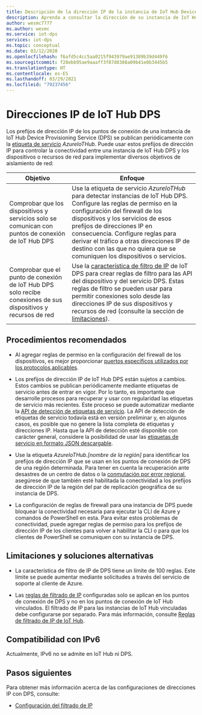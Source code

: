 ```yaml
---
title: Descripción de la dirección IP de la instancia de IoT Hub Device Provisioning Service (DPS) | Microsoft Docs
description: Aprenda a consultar la dirección de su instancia de IoT Hub Device Provisioning Service (DPS) y sus propiedades. La dirección IP de su instancia de DPS puede cambiar durante determinados escenarios, como la recuperación ante desastres o la conmutación por error regional.
author: wesmc7777
ms.author: wesmc
ms.service: iot-dps
services: iot-dps
ms.topic: conceptual
ms.date: 03/12/2020
ms.openlocfilehash: f6afd5c4cc5aa0215f943979ae91389b39d449f6
ms.sourcegitcommit: f28ebb95ae9aaaff3f87d8388a09b41e0b3445b5
ms.translationtype: HT
ms.contentlocale: es-ES
ms.lasthandoff: 03/29/2021
ms.locfileid: "79237456"
---
```

# <a name="iot-hub-dps-ip-addresses"></a>Direcciones IP de IoT Hub DPS

Los prefijos de dirección IP de los puntos de conexión de una instancia de IoT Hub Device Provisioning Service (DPS) se publican periódicamente con la [etiqueta de servicio](../virtual-network/service-tags-overview.md) _AzureIoTHub_. Puede usar estos prefijos de dirección IP para controlar la conectividad entre una instancia de IoT Hub DPS y los dispositivos o recursos de red para implementar diversos objetivos de aislamiento de red:

| Objetivo | Enfoque |
|------|----------|
| Comprobar que los dispositivos y servicios solo se comunican con puntos de conexión de IoT Hub DPS | Use la etiqueta de servicio _AzureIoTHub_ para detectar instancias de IoT Hub DPS. Configure las reglas de permiso en la configuración del firewall de los dispositivos y los servicios de esos prefijos de direcciones IP en consecuencia. Configure reglas para derivar el tráfico a otras direcciones IP de destino con las que no quiera que se comuniquen los dispositivos o servicios. |
| Comprobar que el punto de conexión de IoT Hub DPS solo recibe conexiones de sus dispositivos y recursos de red | Use la [característica de filtro de IP](iot-dps-ip-filtering.md) de IoT DPS para crear reglas de filtro para las API del dispositivo y del servicio DPS. Estas reglas de filtro se pueden usar para permitir conexiones solo desde las direcciones IP de sus dispositivos y recursos de red (consulte la sección de [limitaciones](#limitations-and-workarounds)). | 




## <a name="best-practices"></a>Procedimientos recomendados

* Al agregar reglas de permiso en la configuración del firewall de los dispositivos, es mejor proporcionar [puertos específicos utilizados por los protocolos aplicables](../iot-hub/iot-hub-devguide-protocols.md#port-numbers).

* Los prefijos de dirección IP de IoT Hub DPS están sujetos a cambios. Estos cambios se publican periódicamente mediante etiquetas de servicio antes de entrar en vigor. Por lo tanto, es importante que desarrolle procesos para recuperar y usar con regularidad las etiquetas de servicio más recientes. Este proceso se puede automatizar mediante la [API de detección de etiquetas de servicio](../virtual-network/service-tags-overview.md#service-tags-on-premises). La API de detección de etiquetas de servicio todavía está en versión preliminar y, en algunos casos, es posible que no genere la lista completa de etiquetas y direcciones IP. Hasta que la API de detección esté disponible con carácter general, considere la posibilidad de usar las [etiquetas de servicio en formato JSON descargable](../virtual-network/service-tags-overview.md#discover-service-tags-by-using-downloadable-json-files). 

* Use la etiqueta *AzureIoTHub.[nombre de la región]* para identificar los prefijos de dirección IP que se usan en los puntos de conexión de DPS de una región determinada. Para tener en cuenta la recuperación ante desastres de un centro de datos o la [conmutación por error regional](../iot-hub/iot-hub-ha-dr.md), asegúrese de que también esté habilitada la conectividad a los prefijos de dirección IP de la región del par de replicación geográfica de su instancia de DPS.

* La configuración de reglas de firewall para una instancia de DPS puede bloquear la conectividad necesaria para ejecutar la CLI de Azure y comandos de PowerShell en esta. Para evitar estos problemas de conectividad, puede agregar reglas de permiso para los prefijos de dirección IP de los clientes para volver a habilitar la CLI o para que los clientes de PowerShell se comuniquen con su instancia de DPS.  


## <a name="limitations-and-workarounds"></a>Limitaciones y soluciones alternativas

* La característica de filtro de IP de DPS tiene un límite de 100 reglas. Este límite se puede aumentar mediante solicitudes a través del servicio de soporte al cliente de Azure. 

* Las [reglas de filtrado de IP](iot-dps-ip-filtering.md) configuradas solo se aplican en los puntos de conexión de DPS y no en los puntos de conexión de IoT Hub vinculados. El filtrado de IP para las instancias de IoT Hub vinculadas debe configurarse por separado. Para más información, consulte [Reglas de filtrado de IP de IoT Hub](../iot-hub/iot-hub-ip-filtering.md).

## <a name="support-for-ipv6"></a>Compatibilidad con IPv6 

Actualmente, IPv6 no se admite en IoT Hub ni DPS.

## <a name="next-steps"></a>Pasos siguientes

Para obtener más información acerca de las configuraciones de direcciones IP con DPS, consulte:

* [Configuración del filtrado de IP](iot-dps-ip-filtering.md)
